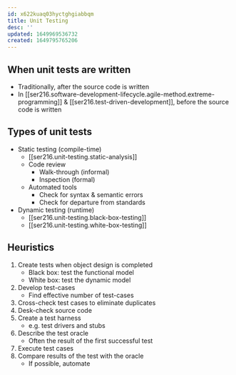```yaml
---
id: x622kuaq03hyctghgiabbqm
title: Unit Testing
desc: ''
updated: 1649969536732
created: 1649795765206
---
```


## When unit tests are written

- Traditionally, after the source code is written
- In [[ser216.software-development-lifecycle.agile-method.extreme-programming]] & [[ser216.test-driven-development]], before the source code is written

## Types of unit tests

- Static testing (compile-time)
    - [[ser216.unit-testing.static-analysis]]
    - Code review
        - Walk-through (informal)
        - Inspection (formal)
    - Automated tools
        - Check for syntax & semantic errors
        - Check for departure from standards
- Dynamic testing (runtime)
    - [[ser216.unit-testing.black-box-testing]]
    - [[ser216.unit-testing.white-box-testing]]

## Heuristics

1. Create tests when object design is completed
    - Black box: test the functional model
    - White box: test the dynamic model
2. Develop test-cases
    - Find effective number of test-cases
3. Cross-check test cases to eliminate duplicates
4. Desk-check source code
5. Create a test harness
    - e.g. test drivers and stubs
6. Describe the test oracle
    - Often the result of the first successful test
7. Execute test cases
8. Compare results of the test with the oracle
    - If possible, automate